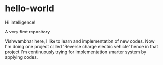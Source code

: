 # hello-world

Hi intelligence!

A very first repository


Vishwambhar here, I like to learn and implementation of new codes.
Now I'm doing one project called 'Reverse charge electric vehicle' hence in that project I'm continuously trying for implementation smarter system by applying codes.
